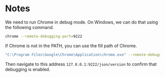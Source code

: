 # Notes

We need to run Chrome in debug mode. On Windows, we can do that using the following command.

```sh
chrome --remote-debugging-port=9222
```

If Chrome is not in the PATH, you can use the fill path of Chrome.

```sh
"C:\Program Files\Google\Chrome\Application\chrome.exe" --remote-debugging-port=9222
```

Then navigate to this address `127.0.0.1:9222/json/version` to confirm that debugging is enabled.
